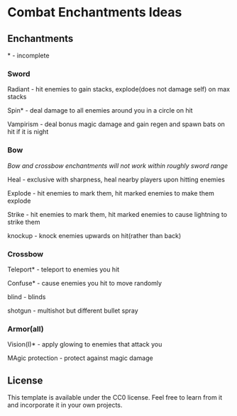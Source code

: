 # Combat Enchantments Ideas

## Enchantments
\* - incomplete
### Sword
Radiant - hit enemies to gain stacks, explode(does not damage self) on max stacks

Spin* - deal damage to all enemies around you in a circle on hit

Vampirism - deal bonus magic damage and gain regen and spawn bats on hit if it is night

### Bow
*Bow and crossbow enchantments will not work within roughly sword range*

Heal - exclusive with sharpness, heal nearby players upon hitting enemies

Explode - hit enemies to mark them, hit marked enemies to make them explode

Strike - hit enemies to mark them, hit marked enemies to cause lightning to strike them

knockup - knock enemies upwards on hit(rather than back)

### Crossbow



Teleport* - teleport to enemies you hit

Confuse* - cause enemies you hit to move randomly

blind - blinds

shotgun - multishot but different bullet spray



### Armor(all)
 
Vision(I)* - apply glowing to enemies that attack you

MAgic protection - protect against magic damage
  
## License

This template is available under the CC0 license. Feel free to learn from it and incorporate it in your own projects.
